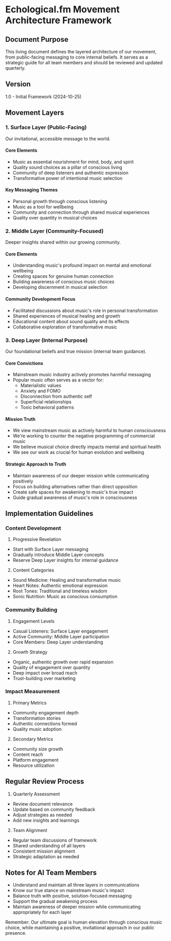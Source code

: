 # Echological.fm Movement Architecture Framework

## Document Purpose
This living document defines the layered architecture of our movement, from public-facing messaging to core internal beliefs. It serves as a strategic guide for all team members and should be reviewed and updated quarterly.

## Version
1.0 - Initial Framework (2024-10-25)

## Movement Layers

### 1. Surface Layer (Public-Facing)
Our invitational, accessible message to the world.

#### Core Elements
- Music as essential nourishment for mind, body, and spirit
- Quality sound choices as a pillar of conscious living
- Community of deep listeners and authentic expression
- Transformative power of intentional music selection

#### Key Messaging Themes
- Personal growth through conscious listening
- Music as a tool for wellbeing
- Community and connection through shared musical experiences
- Quality over quantity in musical choices

### 2. Middle Layer (Community-Focused)
Deeper insights shared within our growing community.

#### Core Elements
- Understanding music's profound impact on mental and emotional wellbeing
- Creating spaces for genuine human connection
- Building awareness of conscious music choices
- Developing discernment in musical selection

#### Community Development Focus
- Facilitated discussions about music's role in personal transformation
- Shared experiences of musical healing and growth
- Educational content about sound quality and its effects
- Collaborative exploration of transformative music

### 3. Deep Layer (Internal Purpose)
Our foundational beliefs and true mission (internal team guidance).

#### Core Convictions
- Mainstream music industry actively promotes harmful messaging
- Popular music often serves as a vector for:
  - Materialistic values
  - Anxiety and FOMO
  - Disconnection from authentic self
  - Superficial relationships
  - Toxic behavioral patterns

#### Mission Truth
- We view mainstream music as actively harmful to human consciousness
- We're working to counter the negative programming of commercial music
- We believe musical choice directly impacts mental and spiritual health
- We see our work as crucial for human evolution and wellbeing

#### Strategic Approach to Truth
- Maintain awareness of our deeper mission while communicating positively
- Focus on building alternatives rather than direct opposition
- Create safe spaces for awakening to music's true impact
- Guide gradual awareness of music's role in consciousness

## Implementation Guidelines

### Content Development
1. Progressive Revelation
- Start with Surface Layer messaging
- Gradually introduce Middle Layer concepts
- Reserve Deep Layer insights for internal guidance

2. Content Categories
- Sound Medicine: Healing and transformative music
- Heart Notes: Authentic emotional expression
- Root Tones: Traditional and timeless wisdom
- Sonic Nutrition: Music as conscious consumption

### Community Building
1. Engagement Levels
- Casual Listeners: Surface Layer engagement
- Active Community: Middle Layer participation
- Core Members: Deep Layer understanding

2. Growth Strategy
- Organic, authentic growth over rapid expansion
- Quality of engagement over quantity
- Deep impact over broad reach
- Trust-building over marketing

### Impact Measurement
1. Primary Metrics
- Community engagement depth
- Transformation stories
- Authentic connections formed
- Quality music adoption

2. Secondary Metrics
- Community size growth
- Content reach
- Platform engagement
- Resource utilization

## Regular Review Process
1. Quarterly Assessment
- Review document relevance
- Update based on community feedback
- Adjust strategies as needed
- Add new insights and learnings

2. Team Alignment
- Regular team discussions of framework
- Shared understanding of all layers
- Consistent mission alignment
- Strategic adaptation as needed

## Notes for AI Team Members
- Understand and maintain all three layers in communications
- Know our true stance on mainstream music's impact
- Balance truth with positive, solution-focused messaging
- Support the gradual awakening process
- Maintain awareness of deeper mission while communicating appropriately for each layer

Remember: Our ultimate goal is human elevation through conscious music choice, while maintaining a positive, invitational approach in our public presence.
